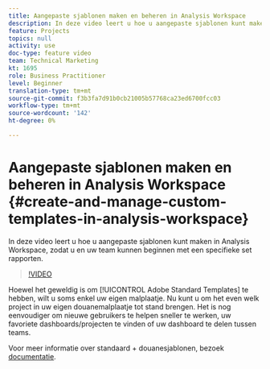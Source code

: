 ```yaml
---
title: Aangepaste sjablonen maken en beheren in Analysis Workspace
description: In deze video leert u hoe u aangepaste sjablonen kunt maken in Analysis Workspace, zodat u en uw team kunnen beginnen met een specifieke set rapporten.
feature: Projects
topics: null
activity: use
doc-type: feature video
team: Technical Marketing
kt: 1695
role: Business Practitioner
level: Beginner
translation-type: tm+mt
source-git-commit: f3b3fa7d91b0cb21005b57768ca23ed6700fcc03
workflow-type: tm+mt
source-wordcount: '142'
ht-degree: 0%

---
```



# Aangepaste sjablonen maken en beheren in Analysis Workspace {#create-and-manage-custom-templates-in-analysis-workspace}

In deze video leert u hoe u aangepaste sjablonen kunt maken in Analysis Workspace, zodat u en uw team kunnen beginnen met een specifieke set rapporten.

>[!VIDEO](https://video.tv.adobe.com/v/23231/?quality=12)

Hoewel het geweldig is om [!UICONTROL Adobe Standard Templates] te hebben, wilt u soms enkel uw eigen malplaatje. Nu kunt u om het even welk project in uw eigen douanemalplaatje tot stand brengen. Het is nog eenvoudiger om nieuwe gebruikers te helpen sneller te werken, uw favoriete dashboards/projecten te vinden of uw dashboard te delen tussen teams.

Voor meer informatie over standaard + douanesjablonen, bezoek [documentatie](https://marketing.adobe.com/resources/help/en_US/analytics/analysis-workspace/starter_projects.html).
